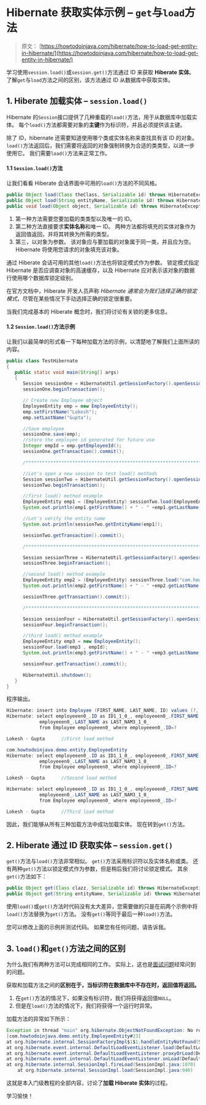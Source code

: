 # Hibernate 获取实体示例 – `get`与`load`方法

> 原文： [https://howtodoinjava.com/hibernate/how-to-load-get-entity-in-hibernate/](https://howtodoinjava.com/hibernate/how-to-load-get-entity-in-hibernate/)

学习使用`session.load()`或`session.get()`方法通过 ID 来获取 **Hiberate 实体**。 了解`get`与`load`方法之间的区别，该方法通过 ID 从数据库中获取实体。

## 1\. Hiberate 加载实体 – `session.load()`

Hibernate 的`Session`接口提供了几种重载的`load()`方法，用于从数据库中加载实体。 每个`load()`方法都需要对象的**主键**作为标识符，并且必须提供该主键。

除了 ID，hibernate 还需要知道使用哪个类或实体名称来查找具有该 ID 的对象。 `load()`方法返回后，我们需要将返回的对象强制转换为合适的类类型，以进一步使用它。 我们需要`load()`方法来正常工作。

#### 1.1 `Session.load()`方法

让我们看看 Hiberate 会话界面中可用的`load()`方法的不同风格。

```java
public Object load(Class theClass, Serializable id) throws HibernateException
public Object load(String entityName, Serializable id) throws HibernateException
public void load(Object object, Serializable id) throws HibernateException

```

1.  第一种方法需要您要加载的类类型以及唯一的 ID。
2.  第二种方法直接要求**实体名称**和唯一 ID。 两种方法都将填充的实体对象作为返回值返回，并将其转换为所需的类型。
3.  第三，以对象为参数。 该对象应与要加载的对象属于同一类，并且应为空。 Hibernate 将使用您请求的对象填充该对象。

通过 Hiberate 会话可用的其他`load()`方法也将锁定模式作为参数。 锁定模式指定 Hibernate 是否应调查对象的高速缓存，以及 Hibernate 应对表示该对象的数据行使用哪个数据库锁定级别。

在官方文档中，Hiberate 开发人员声称 *Hibernate 通常会为我们选择正确的锁定模式*，尽管在某些情况下手动选择正确的锁定很重要。

当我们完成基本的 Hiberate 概念时，我们将讨论有关锁的更多信息。

#### 1.2 `Session.load()`方法示例

让我们以最简单的形式看一下每种加载方法的示例，以清楚地了解我们上面所读的内容。

```java
public class TestHibernate
{
   public static void main(String[] args)
   {
      Session sessionOne = HibernateUtil.getSessionFactory().openSession();
      sessionOne.beginTransaction();

      // Create new Employee object
      EmployeeEntity emp = new EmployeeEntity();
      emp.setFirstName("Lokesh");
      emp.setLastName("Gupta");

      //Save employee
      sessionOne.save(emp);
      //store the employee id generated for future use
      Integer empId = emp.getEmployeeId();
      sessionOne.getTransaction().commit();

      /************************************************************************/

      //Let's open a new session to test load() methods
      Session sessionTwo = HibernateUtil.getSessionFactory().openSession();
      sessionTwo.beginTransaction();

      //first load() method example
      EmployeeEntity emp1 = (EmployeeEntity) sessionTwo.load(EmployeeEntity.class, empId);
      System.out.println(emp1.getFirstName() + " - " +emp1.getLastName());

      //Let's verify the entity name
      System.out.println(sessionTwo.getEntityName(emp1));

      sessionTwo.getTransaction().commit();

      /************************************************************************/

      Session sessionThree = HibernateUtil.getSessionFactory().openSession();
      sessionThree.beginTransaction();

      //second load() method example
      EmployeeEntity emp2 = (EmployeeEntity) sessionThree.load("com.howtodoinjava.demo.entity.EmployeeEntity", empId);
      System.out.println(emp2.getFirstName() + " - " +emp2.getLastName());

      sessionThree.getTransaction().commit();

      /************************************************************************/

      Session sessionFour = HibernateUtil.getSessionFactory().openSession();
      sessionFour.beginTransaction();

      //third load() method example
      EmployeeEntity emp3 = new EmployeeEntity();
      sessionFour.load(emp3 , empId);
      System.out.println(emp3.getFirstName() + " - " +emp3.getLastName());

      sessionFour.getTransaction().commit();

      HibernateUtil.shutdown();
   }    
}

```

程序输出。

```java
Hibernate: insert into Employee (FIRST_NAME, LAST_NAME, ID) values (?, ?, ?)
Hibernate: select employeeen0_.ID as ID1_1_0_, employeeen0_.FIRST_NAME as FIRST_NA2_1_0_, 
			employeeen0_.LAST_NAME as LAST_NAM3_1_0_ 
			from Employee employeeen0_ where employeeen0_.ID=?

Lokesh - Gupta		//First load method

com.howtodoinjava.demo.entity.EmployeeEntity
Hibernate: select employeeen0_.ID as ID1_1_0_, employeeen0_.FIRST_NAME as FIRST_NA2_1_0_, 
			employeeen0_.LAST_NAME as LAST_NAM3_1_0_ 
			from Employee employeeen0_ where employeeen0_.ID=?

Lokesh - Gupta		//Second load method

Hibernate: select employeeen0_.ID as ID1_1_0_, employeeen0_.FIRST_NAME as FIRST_NA2_1_0_, 
			employeeen0_.LAST_NAME as LAST_NAM3_1_0_ 
			from Employee employeeen0_ where employeeen0_.ID=?

Lokesh - Gupta		//Third load method

```

因此，我们能够从所有三种加载方法中成功加载实体。 现在转到`get()`方法。

## 2\. Hiberate 通过 ID 获取实体 – `session.get()`

`get()`方法与`load()`方法非常相似。 `get()`方法采用标识符以及实体名称或类。 还有两种`get()`方法以锁定模式作为参数，但是稍后我们将讨论锁定模式。 其余`get()`方法如下：

```java
public Object get(Class clazz, Serializable id) throws HibernateException
public Object get(String entityName, Serializable id) throws HibernateException

```

使用`load()`或`get()`方法时代码没有太大差异，您需要做的只是在前两个示例中将`load()`方法替换为`get()`方法。 没有`get()`等同于最后一种`load()`方法。

您可以修改上面的示例并测试代码。 如果您有任何问题，请告诉我。

## 3\. `load()`和`get()`方法之间的区别

为什么我们有两种方法可以完成相同的工作。 实际上，这也是[面试问题](//howtodoinjava.com/java-interview-questions/ "Java Interview Questions")经常问到的问题。

获取和加载方法之间的**区别在于，当标识符在数据库中不存在时，返回值将返回。**

1.  在`get()`方法的情况下，如果没有标识符，我们将获得返回值`NULL`。
2.  但是在`load()`方法的情况下，我们将获得一个运行时异常。

加载方法的异常如下所示：

```java
Exception in thread "main" org.hibernate.ObjectNotFoundException: No row with the given identifier exists: 
[com.howtodoinjava.demo.entity.EmployeeEntity#23]
at org.hibernate.internal.SessionFactoryImpl$1$1.handleEntityNotFound(SessionFactoryImpl.java:253)
at org.hibernate.event.internal.DefaultLoadEventListener.load(DefaultLoadEventListener.java:219)
at org.hibernate.event.internal.DefaultLoadEventListener.proxyOrLoad(DefaultLoadEventListener.java:275)
at org.hibernate.event.internal.DefaultLoadEventListener.onLoad(DefaultLoadEventListener.java:151)
at org.hibernate.internal.SessionImpl.fireLoad(SessionImpl.java:1070)
	at org.hibernate.internal.SessionImpl.load(SessionImpl.java:940)

```

这就是本入门级教程的全部内容，讨论了**加载 Hiberate 实体**的过程。

学习愉快！